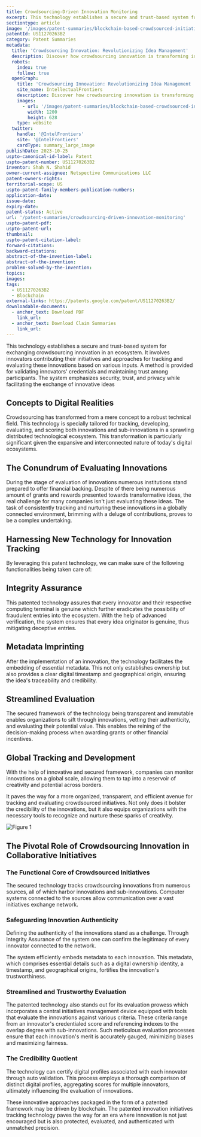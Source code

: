 ```yaml
---
title: Crowdsourcing-Driven Innovation Monitoring
excerpt: This technology establishes a secure and trust-based system for exchanging crowdsourcing innovation in an ecosystem.
sectiontype: article
image: '/images/patent-summaries/blockchain-based-crowdsourced-initiatives-tracking-system.webp'
patentId: US11270263B2
category: Patent Summaries
metadata:
  title: 'Crowdsourcing Innovation: Revolutionizing Idea Management'
  description: Discover how crowdsourcing innovation is transforming idea management. Explore a blockchain-based ecosystem for secure idea sharing, evaluation, and digital identity validation.
  robots:
    index: true
    follow: true
  openGraph:
    title: 'Crowdsourcing Innovation: Revolutionizing Idea Management | IntellectualFrontiers'
    site_name: IntellectualFrontiers
    description: Discover how crowdsourcing innovation is transforming idea management. Explore a blockchain-based ecosystem for secure idea sharing, evaluation, and digital identity validation.
    images:
      - url: '/images/patent-summaries/blockchain-based-crowdsourced-initiatives-tracking-system.webp'
        width: 1200
        height: 628
    type: website
  twitter:
    handle: '@IntelFrontiers'
    site: '@IntelFrontiers'
    cardType: summary_large_image
publishDate: 2023-10-25
uspto-canonical-id-label: Patent
uspto-patent-number: US11270263B2
inventor: Shah N. Shahid
owner-current-assignee: Netspective Communications LLC
patent-owners-rights:
territorial-scope: US
uspto-patent-family-members-publication-numbers:
application-date:
issue-date:
expiry-date:
patent-status: Active
url: '/patent-summaries/crowdsourcing-driven-innovation-monitoring'
uspto-patent-pdf:
uspto-patent-url:
thumbnail:
uspto-patent-citation-label:
forward-citations:
backward-citations:
abstract-of-the-invention-label:
abstract-of-the-invention:
problem-solved-by-the-invention:
topics:
images:
tags:
  - US11270263B2
  - Blockchain
external-links: https://patents.google.com/patent/US11270263B2/
downloadable-documents:
  - anchor_text: Download PDF
    link_url:
  - anchor_text: Download Claim Summaries
    link_url:
---
```


This technology establishes a secure and trust-based system for exchanging crowdsourcing innovation in an ecosystem. It involves innovators contributing their initiatives and approaches for tracking and evaluating these innovations based on various inputs. A method is provided for validating innovators' credentials and maintaining trust among participants. The system emphasizes security, trust, and privacy while facilitating the exchange of innovative ideas

## Concepts to Digital Realities

Crowdsourcing has transformed from a mere concept to a robust technical field. This technology is specially tailored for tracking, developing, evaluating, and scoring both innovations and sub-innovations in a sprawling distributed technological ecosystem. This transformation is particularly significant given the expansive and interconnected nature of today's digital ecosystems.

## The Conundrum of Evaluating Innovations

During the stage of evaluation of innovations numerous institutions stand prepared to offer financial backing. Despite of there being numerous amount of grants and rewards presented towards transformative ideas, the real challenge for many companies isn't just evaluating these ideas. The task of consistently tracking and nurturing these innovations in a globally connected environment, brimming with a deluge of contributions, proves to be a complex undertaking.

## Harnessing New Technology for Innovation Tracking

By leveraging this patent technology, we can make sure of the following functionalities being taken care of:

## Integrity Assurance

This patented technology assures that every innovator and their respective computing terminal is genuine which further eradicates the possibility of fraudulent entries into the ecosystem. With the help of advanced verification, the system ensures that every idea originator is genuine, thus mitigating deceptive entries.

## Metadata Imprinting

After the implementation of an innovation, the technology facilitates the embedding of essential metadata. This not only establishes ownership but also provides a clear digital timestamp and geographical origin, ensuring the idea's traceability and credibility.

## Streamlined Evaluation

The secured framework of the technology being transparent and immutable enables organizations to sift through innovations, vetting their authenticity, and evaluating their potential value. This enables the reining of the decision-making process when awarding grants or other financial incentives.

## Global Tracking and Development

With the help of innovative and secured framework, companies can monitor innovations on a global scale, allowing them to tap into a reservoir of creativity and potential across borders.

It paves the way for a more organized, transparent, and efficient avenue for tracking and evaluating crowdsourced initiatives. Not only does it bolster the credibility of the innovations, but it also equips organizations with the necessary tools to recognize and nurture these sparks of creativity.

<div class="center-elements">

![Figure 1](/images/patent-summaries/us11270263b2-image-01.png)

</div>

## The Pivotal Role of Crowdsourcing Innovation in Collaborative Initiatives

### The Functional Core of Crowdsourced Initiatives

The secured technology tracks crowdsourcing innovations from numerous sources, all of which harbor innovations and sub-innovations. Computer systems connected to the sources allow communication over a vast initiatives exchange network.

### Safeguarding Innovation Authenticity

Defining the authenticity of the innovations stand as a challenge. Through Integrity Assurance of the system one can confirm the legitimacy of every innovator connected to the network.

The system efficiently embeds metadata to each innovation. This metadata, which comprises essential details such as a digital ownership identity, a timestamp, and geographical origins, fortifies the innovation's trustworthiness.

### Streamlined and Trustworthy Evaluation

The patented technology also stands out for its evaluation prowess which incorporates a central initiatives management device equipped with tools that evaluate the innovations against various criteria. These criteria range from an innovator's credentialed score and referencing indexes to the overlap degree with sub-innovations. Such meticulous evaluation processes ensure that each innovation's merit is accurately gauged, minimizing biases and maximizing fairness.

### The Credibility Quotient

The technology can certify digital profiles associated with each innovator through auto validation. This process employs a thorough comparison of distinct digital profiles, aggregating scores for multiple innovators, ultimately influencing the evaluation of innovations.

These innovative approaches packaged in the form of a patented framework may be driven by blockchain. The patented innovation initiatives tracking technology paves the way for an era where innovation is not just encouraged but is also protected, evaluated, and authenticated with unmatched precision.
